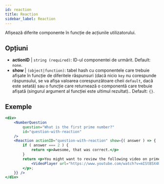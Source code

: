 ```yaml
---
id: reaction 
title: Reaction
sidebar_label: Reaction
---
```


Afișează diferite componente în funcție de acțiunile utilizatorului.

## Opțiuni

* __actionID__ | `string (required)`: ID-ul componentei de urmărit. Default: `none`.
* __show__ | `(object|function)`: tabel hash cu componentele care trebuie afișate în funcție de diferitele răspunsuri (dacă nicio `key` nu corespunde răspunsului, se va afișa valoarea corespunzătoare cheii `default`, dacă este setată) sau o funcție care returnează o componentă care trebuie afișată (singurul argument al funcției este ultimul rezultat).. Default: `{}`.


## Exemple

```jsx live
<div>
	<NumberQuestion
		question="What is the first prime number?"
		id="question-with-reaction"
	/>
	<Reaction actionID="question-with-reaction" show={( answer ) => {
		if ( answer === 2 ) {
			return <p>Awesome, that was correct.</p>
		}
		return <p>You might want to review the following video on prime numbers:
			<VideoPlayer url="https://www.youtube.com/watch?v=mIStB5X4U8M" />
		</p>;
	}} />
</div>
``` 

